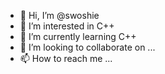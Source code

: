 - 👋 Hi, I’m @swoshie
- 👀 I’m interested in C++
- 🌱 I’m currently learning C++
- 💞️ I’m looking to collaborate on ...
- 📫 How to reach me ...

<!---
swoshie/swoshie is a ✨ special ✨ repository because its `README.md` (this file) appears on your GitHub profile.
You can click the Preview link to take a look at your changes.
--->

